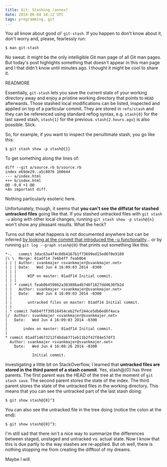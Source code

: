 ```yaml
---
title: Git: Stashing (annex)
date: 2014-06-04 18:12 UTC
tags: programming, git
---
```


You all know about good ol' `git-stash`. If you happen to don't know about it, don't worry and, please, fearlessly run:

`$ man git-stash`

No sweat. It might be the only intelligible Git man page of all Git man pages. But today's post highlights something that doesn't appear in this man 
page and I that didn't know until minutes ago. I thought it might be cool to share it.

READMORE

Essentially, `git-stash` lets you save the current state of your working directory away and enjoy a pristine working directory that points to `HEAD` 
afterwards. Those stashed local modifications can be listed, inspected and applied on top of a particular commit. They are stored in `refs/stash` and they
can be referenced using standard reflog syntax, e.g. `stash{0}` for the last saved stash, `stash{1}` for the previous. `stash{2.hours.ago}` is also possible. Slick. 

So, for example, if you want to inspect the penultimate stash, you go like this:

`$ git stash show -p stash@{1}`

To get something along the lines of:

```
diff --git a/source.rb b/source.rb
index e69de29..a5c8076 100644
--- a/index.html
+++ b/index.html
@@ -0,0 +1 @@
+An important diff.
```

Nothing particularly esoteric here.

Unfortunately, though, it seems that **you can't see the diffstat for stashed untracked files** going like that. If you stashed untracked files with 
`git stash -u` along with other local changes, running `git stash show -p stash@{n}` won't show any pleasant results. What the heck? 

Turns out that what happens is not documented anywhere but can be inferred 
[by looking at the commit that introduced the -u functionality](https://github.com/git/git/commit/787513027a7d0af3c2cd2f04b85bc7136d580586)... or by running
`git log --graph stash@{0}` that prints out something like this:

```
*-.   commit 3dac63a4f4c0db4167b1f73699ed15ed6f0e9189
|\ \  Merge: 01adf14 7e6b4ff feab0b4
| | | Author: svankmajer <svankmajer@svankmajer.net>
| | | Date:   Wed Jun 4 16:09:03 2014 -0300
| | | 
| | |     WIP on master: 01adf14 Initial commit.
| | |    
| | * commit feab0b459862a383886a4b746f1827dd4630fb2d
| |   Author: svankmajer <svankmajer@svankmajer.net>
| |   Date:   Wed Jun 4 16:09:03 2014 -0300
| |   
| |       untracked files on master: 01adf14 Initial commit.
| |   
| * commit 7e6b4fff39516454ceb2fef244ce5db6ed6f4aca
|/  Author: svankmajer <svankmajer@svankmajer.net>
|   Date:   Wed Jun 4 16:09:03 2014 -0300
|   
|       index on master: 01adf14 Initial commit.
|  
* commit 01adf14673212f4bdab771eb11b2f42f84e57df3
  Author: svankmajer <svankmajer@svankmajer.net>
    Date:   Wed Jun 4 16:08:26 2014 -0300
      
            Initial commit.
```

Investigating a little bit on StackOverflow, I learned that **untracked files are stored in the third parent of a stash commit**. Yes, stash@{0} has three 
parents. The first parent was the HEAD of the tree at the moment of `git stash save`. The second parent stores the state of the index. The third parent 
stores the state of the untracked files in the working directory. This means that you can see the untracked part of the last stash doing:

`$ git show stash@{0}^3`

You can also see the untracked file in the tree doing (notice the colon at the end):

`$ git show stash@{0}^3:`

I'm still sad that there isn't a nice way to summarize the differences between staged, unstaged and untracked vs. actual state. Now I know that this is
due partly to the way stashes are re-applied. But oh well, there is nothing stopping me from creating the difftool of my dreams.

Maybe I will.
